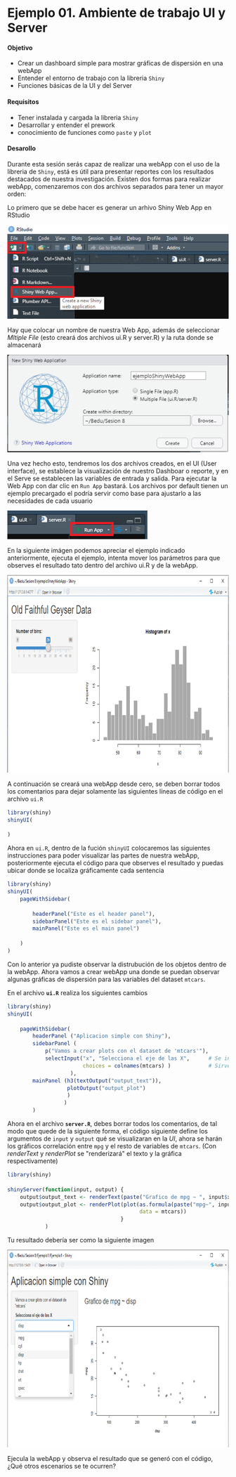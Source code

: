 # Ejemplo 01. Ambiente de trabajo UI y Server

#### Objetivo

- Crear un dashboard simple para mostrar gráficas de dispersión en una webApp
- Entender el entorno de trabajo con la libreria `Shiny`
- Funciones básicas de la UI y del Server

#### Requisitos
- Tener instalada y cargada la libreria `Shiny`
- Desarrollar y entender el prework
- conocimiento de funciones como `paste` y `plot` 

#### Desarollo

Durante esta sesión serás capaz de realizar una webApp con el uso de la libreria de `Shiny`, está es útil para presentar reportes con los resultados destacados de nuestra investigación. Existen dos formas para realizar webApp, comenzaremos con dos archivos separados para tener un mayor orden:

Lo primero que se debe hacer es generar un arhivo Shiny Web App en RStudio

![image](imagenes/1.1.png)

Hay que colocar un nombre de nuestra Web App, además de seleccionar _Mltiple File_ (esto creará dos archivos ui.R y server.R) y la ruta donde se almacenará 

![](imagenes/1.2.png)


Una vez hecho esto, tendremos los dos archivos creados, en el UI (User interface), se establece la visualización de nuestro Dashboar o reporte, y en el Serve se establecen las variables de entrada y salida. Para ejecutar la Web App con dar clic en `Run App` bastará. Los archivos por default tienen un ejemplo precargado el podría servir como base para ajustarlo a las necesidades de cada usuario

![](imagenes/1.3.png)


En la siguiente imágen podemos apreciar el ejemplo indicado anteriormente, ejecuta el ejemplo, intenta mover los parámetros para que observes el resultado tato dentro del archivo ui.R y de la webApp.

<p align="center">
<img src="imagenes/1.4.png" width="650" height="450"> 
</p>

A continuación se creará una webApp desde cero, se deben borrar todos los comentarios para dejar solamente las siguientes líneas de código en el archivo `ui.R`

```R
library(shiny)
shinyUI(

)
```


Ahora en `ui.R`, dentro de la fución `shinyUI` colocaremos las siguientes instrucciones para poder visualizar las partes de nuestra webApp, posteriormente ejecuta el código para que observes el resultado y puedas ubicar donde se localiza gráficamente cada sentencia

```R
library(shiny)
shinyUI(
    pageWithSidebar(
    
        headerPanel("Este es el header panel"),
        sidebarPanel("Este es el sidebar panel"),
        mainPanel("Este es el main panel")
    
    )
)
```


Con lo anterior ya pudiste observar la distrubución de los objetos dentro de la webApp. Ahora vamos a crear webApp una donde se puedan observar algunas gráficas de dispersión para las variables del dataset `mtcars`. 

En el archivo **`ui.R`** realiza los siguientes cambios

```R
library(shiny)
shinyUI(
    
    pageWithSidebar(
        headerPanel ("Aplicacion simple con Shiny"),
        sidebarPanel (
            p("Vamos a crear plots con el dataset de 'mtcars'"),
            selectInput("x", "Selecciona el eje de las X",      # Se indica que la variable "x" será la de entrada
                        choices = colnames(mtcars) )            # Sirve para desplegar las variables a graficar en este caso son todas las de mtcars
                    ),
        mainPanel (h3(textOutput("output_text")), 
                   plotOutput("output_plot")
                   )
                  )
        )
```
 
Ahora en el archivo **`server.R`**, debes borrar todos los comentarios, de tal modo que quede de la siguiente forma, el código siguiente define los argumentos de `input` y `output` qué se visualizaran en la *UI*, ahora se harán los gráficos correlación entre `mpg` y el resto de variables de `mtcars`. (Con _renderText_ y _renderPlot_ se "renderizará" el texto y la gráfica respectivamente)

```R
library(shiny)

shinyServer(function(input, output) { 
    output$output_text <- renderText(paste("Grafico de mpg ~ ", input$x))   # input$x es la selección que se hizo en la UI
    output$output_plot <- renderPlot(plot(as.formula(paste("mpg~", input$x)), 
                                          data = mtcars))
                                    }
            )
```

Tu resultado debería ser como la siguiente imagen
<p align="center">
<img src="imagenes/1.5.png" width="650" height="450"> 
</p>

Ejecula la webApp y observa el resultado que se generó con el código, ¿Qué otros escenarios se te ocurren?
